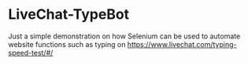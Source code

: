 # LiveChat-TypeBot
Just a simple demonstration on how Selenium can be used to automate website functions such as typing on https://www.livechat.com/typing-speed-test/#/
